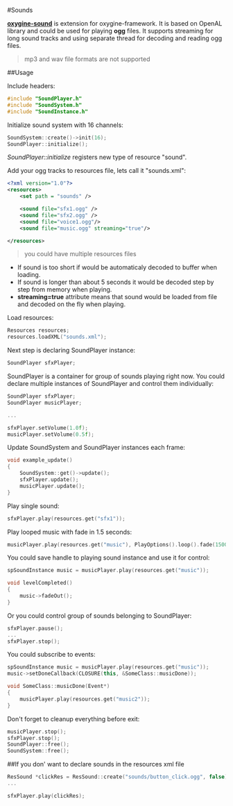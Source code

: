 #Sounds

[**oxygine-sound**](https://github.com/oxygine/oxygine-sound) is extension for oxygine-framework. It is based on OpenAL library and could be used for playing **ogg** files.
It supports streaming for long sound tracks and using separate thread for decoding and reading ogg files.
> mp3 and wav file formats are not supported
 
##Usage

Include headers:
```cpp
#include "SoundPlayer.h"
#include "SoundSystem.h"
#include "SoundInstance.h"
```
Initialize sound system with 16 channels:
```cpp	
SoundSystem::create()->init(16);
SoundPlayer::initialize();
```
*SoundPlayer::initialize* registers new type of resource "sound".


Add your ogg tracks to resources file, lets call it "sounds.xml":
```xml
<?xml version="1.0"?>
<resources>
	<set path = "sounds" />	

 	<sound file="sfx1.ogg" />
	<sound file="sfx2.ogg" />
	<sound file="voice1.ogg"/>
	<sound file="music.ogg" streaming="true"/>

</resources>
```
> you could	have multiple resources files

* If sound is too short if would be automaticaly decoded to buffer when loading. 
* If sound is longer than about 5 seconds it would be decoded step by step from memory when playing.
* **streaming=true** attribute means that sound would be loaded from file and decoded on the fly when playing.   


Load resources:
```cpp
Resources resources;
resources.loadXML("sounds.xml");
```
Next step is declaring SoundPlayer instance:
```cpp
SoundPlayer sfxPlayer;
```
SoundPlayer is a container for group of sounds playing right now. You could declare multiple instances of SoundPlayer and control them individually:
```cpp
SoundPlayer sfxPlayer;
SoundPlayer musicPlayer;

...

sfxPlayer.setVolume(1.0f);
musicPlayer.setVolume(0.5f);
```
Update SoundSystem and SoundPlayer instances each frame:
```cpp
void example_update()
{
	SoundSystem::get()->update();
	sfxPlayer.update();
	musicPlayer.update();
}
```

Play single sound:
```cpp
sfxPlayer.play(resources.get("sfx1"));
```

Play looped music with fade in 1.5 seconds:
```cpp
musicPlayer.play(resources.get("music"), PlayOptions().loop().fade(1500));
```
You could save handle to playing sound instance and use it for control:
```cpp
spSoundInstance music = musicPlayer.play(resources.get("music"));	

void levelCompleted()
{
	music->fadeOut();
}
```
Or you could control group of sounds belonging to SoundPlayer:
```cpp
sfxPlayer.pause();
...
sfxPlayer.stop();
```

You could subscribe to events:
```cpp
spSoundInstance music = musicPlayer.play(resources.get("music"));
music->setDoneCallback(CLOSURE(this, &SomeClass::musicDone));

void SomeClass::musicDone(Event*)
{
	musicPlayer.play(resources.get("music2"));
} 
```


Don't forget to cleanup everything before exit:
```cpp	
musicPlayer.stop();
sfxPlayer.stop();
SoundPlayer::free();
SoundSystem::free();
```

##If you don' want to declare sounds in the resources xml file
```cpp
ResSound *clickRes = ResSound::create("sounds/button_click.ogg", false);
...

sfxPlayer.play(clickRes);
```

	 